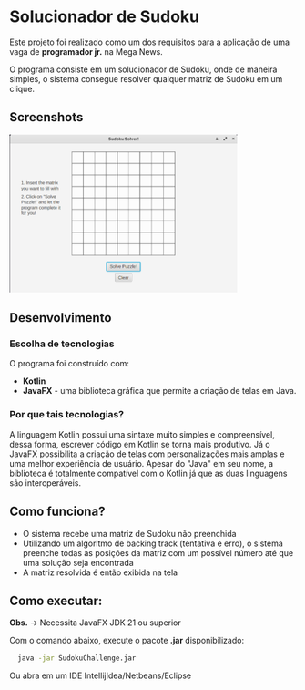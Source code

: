 
# Solucionador de Sudoku

Este projeto foi realizado como um dos requisitos para a aplicação de uma vaga de **programador jr.** na Mega News.

O programa consiste em um solucionador de Sudoku, onde de maneira simples, o sistema consegue resolver qualquer matriz de Sudoku em um clique. 


## Screenshots

<img src="screenshots/01.png" alt="Screenshot" style="width:400px;"/>

## Desenvolvimento
### Escolha de tecnologias

O programa foi construído com: 
- **Kotlin**
- **JavaFX** - uma biblioteca gráfica que permite a criação de telas em Java.

### Por que tais tecnologias?

A linguagem Kotlin possui uma sintaxe muito simples e compreensível, dessa forma, escrever código em Kotlin se torna mais produtivo. Já o JavaFX possibilita a criação de telas com personalizações mais amplas e uma melhor experiência de usuário. Apesar do "Java" em seu nome, a biblioteca é totalmente compatível com o Kotlin já que as duas linguagens são interoperáveis.

## Como funciona?
    
- O sistema recebe uma matriz de Sudoku não preenchida
- Utilizando um algoritmo de backing track (tentativa e erro), o sistema preenche todas as posições da matriz com um possível número até que uma solução seja encontrada
- A matriz resolvida é então exibida na tela


## Como executar:

**Obs.** -> Necessita JavaFX JDK 21 ou superior

Com o comando abaixo, execute o pacote **.jar** disponibilizado:

```bash
  java -jar SudokuChallenge.jar
```
Ou abra em um IDE IntellijIdea/Netbeans/Eclipse

